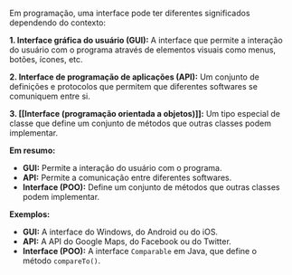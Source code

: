 Em programação, uma interface pode ter diferentes significados dependendo do contexto:

**1. Interface gráfica do usuário (GUI):**
	A interface que permite a interação do usuário com o programa através de elementos visuais como menus, botões, ícones, etc.

**2. Interface de programação de aplicações (API):**
	Um conjunto de definições e protocolos que permitem que diferentes softwares se comuniquem entre si.

**3. [[Interface (programação orientada a objetos)]]:**
	Um tipo especial de classe que define um conjunto de métodos que outras classes podem implementar.
	

**Em resumo:**
- **GUI:** Permite a interação do usuário com o programa.
- **API:** Permite a comunicação entre diferentes softwares.
- **Interface (POO):** Define um conjunto de métodos que outras classes podem implementar.

**Exemplos:**

- **GUI:** A interface do Windows, do Android ou do iOS.
- **API:** A API do Google Maps, do Facebook ou do Twitter.
- **Interface (POO):** A interface `Comparable` em Java, que define o método `compareTo()`.